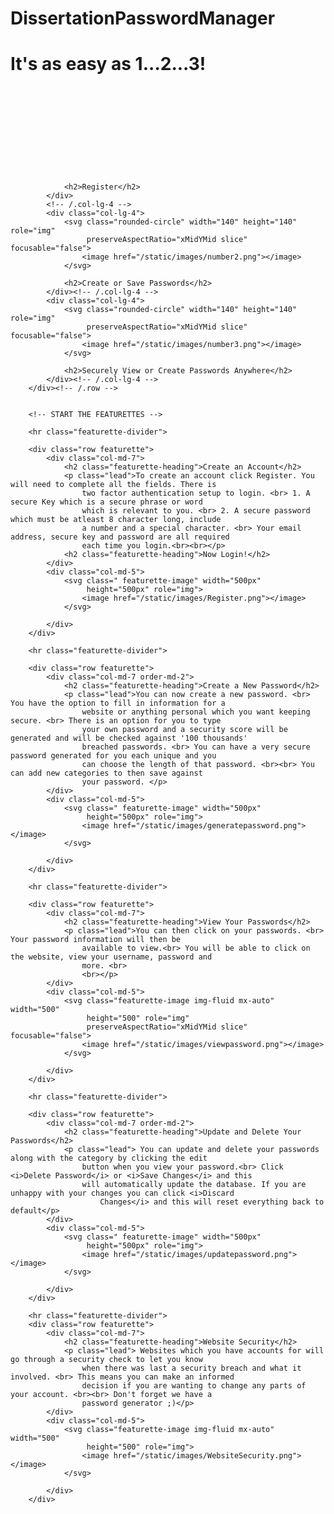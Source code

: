 # DissertationPasswordManager

 <div class="container marketing headings">
        <div class="row headingrow">
            <div class="col-sm-12">
                <h1 class="quickheading">It's as easy as 1...2...3!</h1>
            </div>
        </div>
        <div class="row">
            <div class="col-lg-4">
                <svg class="rounded-circle" width="140" height="140" role="img" preserveAspectRatio="xMidYMid slice"
                     focusable="false">
                    <image href="/static/images/number1.png"></image>
                </svg>

                <h2>Register</h2>
            </div>
            <!-- /.col-lg-4 -->
            <div class="col-lg-4">
                <svg class="rounded-circle" width="140" height="140" role="img"
                     preserveAspectRatio="xMidYMid slice" focusable="false">
                    <image href="/static/images/number2.png"></image>
                </svg>

                <h2>Create or Save Passwords</h2>
            </div><!-- /.col-lg-4 -->
            <div class="col-lg-4">
                <svg class="rounded-circle" width="140" height="140" role="img"
                     preserveAspectRatio="xMidYMid slice" focusable="false">
                    <image href="/static/images/number3.png"></image>
                </svg>

                <h2>Securely View or Create Passwords Anywhere</h2>
            </div><!-- /.col-lg-4 -->
        </div><!-- /.row -->


        <!-- START THE FEATURETTES -->

        <hr class="featurette-divider">

        <div class="row featurette">
            <div class="col-md-7">
                <h2 class="featurette-heading">Create an Account</h2>
                <p class="lead">To create an account click Register. You will need to complete all the fields. There is
                    two factor authentication setup to login. <br> 1. A secure Key which is a secure phrase or word
                    which is relevant to you. <br> 2. A secure password which must be atleast 8 character long, include
                    a number and a special character. <br> Your email address, secure key and password are all required
                    each time you login.<br><br></p>
                <h2 class="featurette-heading">Now Login!</h2>
            </div>
            <div class="col-md-5">
                <svg class=" featurette-image" width="500px"
                     height="500px" role="img">
                    <image href="/static/images/Register.png"></image>
                </svg>

            </div>
        </div>

        <hr class="featurette-divider">

        <div class="row featurette">
            <div class="col-md-7 order-md-2">
                <h2 class="featurette-heading">Create a New Password</h2>
                <p class="lead">You can now create a new password. <br> You have the option to fill in information for a
                    website or anything personal which you want keeping secure. <br> There is an option for you to type
                    your own password and a security score will be generated and will be checked against '100 thousands'
                    breached passwords. <br> You can have a very secure password generated for you each unique and you
                    can choose the length of that password. <br><br> You can add new categories to then save against
                    your password. </p>
            </div>
            <div class="col-md-5">
                <svg class=" featurette-image" width="500px"
                     height="500px" role="img">
                    <image href="/static/images/generatepassword.png"></image>
                </svg>

            </div>
        </div>

        <hr class="featurette-divider">

        <div class="row featurette">
            <div class="col-md-7">
                <h2 class="featurette-heading">View Your Passwords</h2>
                <p class="lead">You can then click on your passwords. <br> Your password information will then be
                    available to view.<br> You will be able to click on the website, view your username, password and
                    more. <br>
                    <br></p>
            </div>
            <div class="col-md-5">
                <svg class="featurette-image img-fluid mx-auto" width="500"
                     height="500" role="img"
                     preserveAspectRatio="xMidYMid slice" focusable="false">
                    <image href="/static/images/viewpassword.png"></image>
                </svg>

            </div>
        </div>

        <hr class="featurette-divider">

        <div class="row featurette">
            <div class="col-md-7 order-md-2">
                <h2 class="featurette-heading">Update and Delete Your Passwords</h2>
                <p class="lead"> You can update and delete your passwords along with the category by clicking the edit
                    button when you view your password.<br> Click <i>Delete Password</i> or <i>Save Changes</i> and this
                    will automatically update the database. If you are unhappy with your changes you can click <i>Discard
                        Changes</i> and this will reset everything back to default</p>
            </div>
            <div class="col-md-5">
                <svg class=" featurette-image" width="500px"
                     height="500px" role="img">
                    <image href="/static/images/updatepassword.png"></image>
                </svg>

            </div>
        </div>

        <hr class="featurette-divider">
        <div class="row featurette">
            <div class="col-md-7">
                <h2 class="featurette-heading">Website Security</h2>
                <p class="lead"> Websites which you have accounts for will go through a security check to let you know
                    when there was last a security breach and what it involved. <br> This means you can make an informed
                    decision if you are wanting to change any parts of your account. <br><br> Don't forget we have a
                    password generator ;)</p>
            </div>
            <div class="col-md-5">
                <svg class="featurette-image img-fluid mx-auto" width="500"
                     height="500" role="img">
                    <image href="/static/images/WebsiteSecurity.png"></image>
                </svg>

            </div>
        </div>
